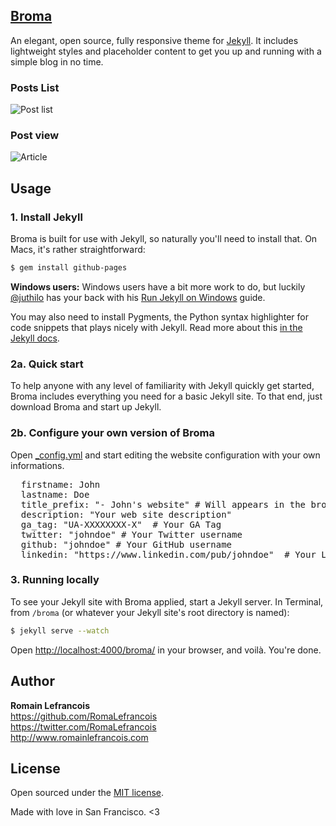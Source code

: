 ## [Broma](http://romalefrancois.github.io/broma)

An elegant, open source, fully responsive theme for [Jekyll](http://jekyllrb.com/). It includes lightweight styles and placeholder content to get you up and running with a simple blog in no time.

### Posts List
![Post list](https://cloud.githubusercontent.com/assets/2098871/3170120/04617e9a-ebb0-11e3-85b8-44fbc44fe7ff.png)
### Post view
![Article](https://cloud.githubusercontent.com/assets/2098871/3170125/2fb65a3e-ebb0-11e3-8ee8-1051140f296b.png)


## Usage

### 1. Install Jekyll

Broma is built for use with Jekyll, so naturally you'll need to install that. On Macs, it's rather straightforward:

```bash
$ gem install github-pages
```

**Windows users:** Windows users have a bit more work to do, but luckily [@juthilo](https://github.com/juthilo) has your back with his [Run Jekyll on Windows](https://github.com/juthilo/run-jekyll-on-windows) guide.

You may also need to install Pygments, the Python syntax highlighter for code snippets that plays nicely with Jekyll. Read more about this [in the Jekyll docs](http://jekyllrb.com/docs/templates/#code_snippet_highlighting).

### 2a. Quick start

To help anyone with any level of familiarity with Jekyll quickly get started, Broma includes everything you need for a basic Jekyll site. To that end, just download Broma and start up Jekyll.

### 2b. Configure your own version of Broma

Open [_config.yml](_config.yml) and start editing the website configuration with your own informations.
<pre>
  firstname: John  
  lastname: Doe  
  title_prefix: "- John's website" # Will appears in the browser bar  
  description: "Your web site description"  
  ga_tag: "UA-XXXXXXXX-X"  # Your GA Tag
  twitter: "johndoe" # Your Twitter username
  github: "johndoe" # Your GitHub username
  linkedin: "https://www.linkedin.com/pub/johndoe"  # Your LinkedIn profile URL
</pre>
### 3. Running locally

To see your Jekyll site with Broma applied, start a Jekyll server. In Terminal, from `/broma` (or whatever your Jekyll site's root directory is named):

```bash
$ jekyll serve --watch
```

Open <http://localhost:4000/broma/> in your browser, and voilà. You're done.

## Author

**Romain Lefrancois**  
<https://github.com/RomaLefrancois>  
<https://twitter.com/RomaLefrancois>  
<http://www.romainlefrancois.com>  


## License

Open sourced under the [MIT license](LICENSE.md).

Made with love in San Francisco. <3
